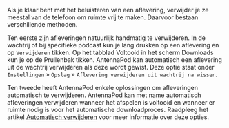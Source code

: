 Als je klaar bent met het beluisteren van een aflevering, verwijder je ze
meestal van de telefoon om ruimte vrij te maken. Daarvoor bestaan verschillende
methoden.

Ten eerste zijn afleveringen natuurlijk handmatig te verwijderen. In de wachtrij
of bij specifieke podcast kun je lang drukken op een aflevering en op
`Verwijderen` tikken. Op het tabblad Voltooid in het scherm Downloads kun je op
de Prullenbak tikken. AntennaPod kan automatisch een aflevering uit de wachtrij
verwijderen als deze wordt gewist. Deze optie staat onder `Instellingen` »
`Opslag` » `Aflevering verwijderen uit wachtrij na wissen`.

Ten tweede heeft AntennaPod enkele oplossingen om afleveringen automatisch te
verwijderen. AntennaPod kan met name automatisch afleveringen verwijderen
wanneer het afspelen is voltooid en wanneer er ruimte nodig is voor het
automatische downloadproces. Raadpleeg het artikel [Automatisch verwijderen](/documentation/automation/deletion)
voor meer informatie over deze opties.
